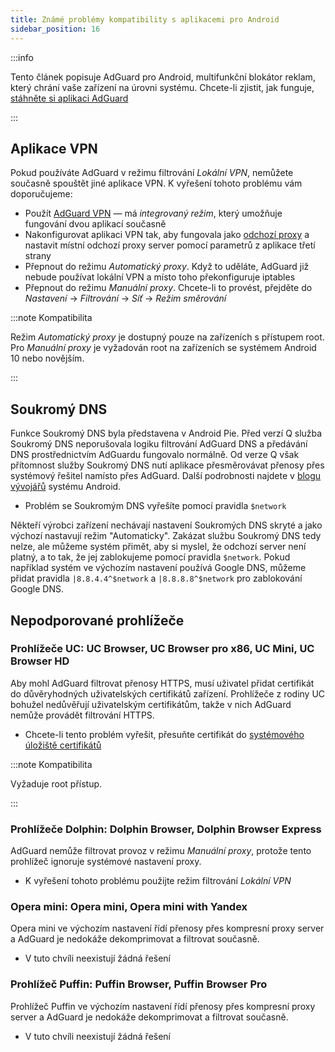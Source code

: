 ```yaml
---
title: Známé problémy kompatibility s aplikacemi pro Android
sidebar_position: 16
---
```


:::info

Tento článek popisuje AdGuard pro Android, multifunkční blokátor reklam, který chrání vaše zařízení na úrovni systému. Chcete-li zjistit, jak funguje, [stáhněte si aplikaci AdGuard](https://agrd.io/download-kb-adblock)

:::

## Aplikace VPN

Pokud používáte AdGuard v režimu filtrování *Lokální VPN*, nemůžete současně spouštět jiné aplikace VPN. K vyřešení tohoto problému vám doporučujeme:

- Použít [AdGuard VPN](https://adguard-vpn.com/welcome.html) — má *integrovaný režim*, který umožňuje fungování dvou aplikací současně
- Nakonfigurovat aplikaci VPN tak, aby fungovala jako [odchozí proxy](../solving-problems/outbound-proxy.md) a nastavit místní odchozí proxy server pomocí parametrů z aplikace třetí strany
- Přepnout do režimu *Automatický proxy*. Když to uděláte, AdGuard již nebude používat lokální VPN a místo toho překonfiguruje iptables
- Přepnout do režimu *Manuální proxy*. Chcete-li to provést, přejděte do *Nastavení* →  *Filtrování* → *Síť* → *Režim směrování*

:::note Kompatibilita

Režim *Automatický proxy* je dostupný pouze na zařízeních s přístupem root. Pro *Manuální proxy* je vyžadován root na zařízeních se systémem Android 10 nebo novějším.

:::

## Soukromý DNS

Funkce Soukromý DNS byla představena v Android Pie. Před verzí Q služba Soukromý DNS neporušovala logiku filtrování AdGuard DNS a předávání DNS prostřednictvím AdGuardu fungovalo normálně. Od verze Q však přítomnost služby Soukromý DNS nutí aplikace přesměrovávat přenosy přes systémový řešitel namísto přes AdGuard. Další podrobnosti najdete v [blogu vývojářů](https://android-developers.googleblog.com/2018/04/dns-over-tls-support-in-android-p.html) systému Android.

- Problém se Soukromým DNS vyřešíte pomocí pravidla `$network`

Někteří výrobci zařízení nechávají nastavení Soukromých DNS skryté a jako výchozí nastavují režim "Automaticky". Zakázat službu Soukromý DNS tedy nelze, ale můžeme systém přimět, aby si myslel, že odchozí server není platný, a to tak, že jej zablokujeme pomocí pravidla `$network`. Pokud například systém ve výchozím nastavení používá Google DNS, můžeme přidat pravidla `|8.8.4.4^$network` a `|8.8.8.8^$network` pro zablokování Google DNS.

## Nepodporované prohlížeče

### Prohlížeče UC: UC Browser, UC Browser pro x86, UC Mini, UC Browser HD

Aby mohl AdGuard filtrovat přenosy HTTPS, musí uživatel přidat certifikát do důvěryhodných uživatelských certifikátů zařízení. Prohlížeče z rodiny UC bohužel nedůvěřují uživatelským certifikátům, takže v nich AdGuard nemůže provádět filtrování HTTPS.

- Chcete-li tento problém vyřešit, přesuňte certifikát do [systémového úložiště certifikátů](../solving-problems/https-certificate-for-rooted.md/)

:::note Kompatibilita

Vyžaduje root přístup.

:::

### Prohlížeče Dolphin: Dolphin Browser, Dolphin Browser Express

AdGuard nemůže filtrovat provoz v režimu *Manuální proxy*, protože tento prohlížeč ignoruje systémové nastavení proxy.

- K vyřešení tohoto problému použijte režim filtrování *Lokální VPN*

### Opera mini: Opera mini, Opera mini with Yandex

Opera mini ve výchozím nastavení řídí přenosy přes kompresní proxy server a AdGuard je nedokáže dekomprimovat a filtrovat současně.

- V tuto chvíli neexistují žádná řešení

### Prohlížeč Puffin: Puffin Browser, Puffin Browser Pro

Prohlížeč Puffin ve výchozím nastavení řídí přenosy přes kompresní proxy server a AdGuard je nedokáže dekomprimovat a filtrovat současně.

- V tuto chvíli neexistují žádná řešení
